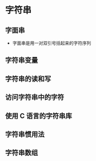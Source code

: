 # 字符串

## 字面串

- 字面串是用一对双引号括起来的字符序列

## 字符串变量

## 字符串的读和写

## 访问字符串中的字符

## 使用 C 语言的字符串库

## 字符串惯用法

## 字符串数组
